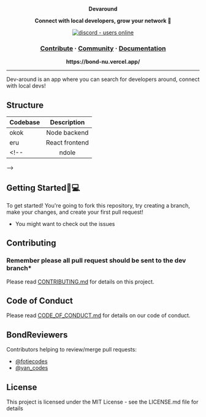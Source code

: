 <p align="center">
   <strong>Devaround</strong>
</p>
<p align="center">
  <strong>Connect with local developers, grow your network 🚀</strong>
</p>
<p align="center">
  <a href="#">
    <img src="https://img.shields.io/badge/Discord-Online-green?style=for-the-badge&logo=appveyor" alt="discord - users online" />
  </a>
</p>

<h3 align="center">  
  <a href="#">Contribute</a>
  <span> · </span>
  <a href="#">Community</a>
  <span> · </span>
  <a href="#">Documentation</a>
</h3>

<p align="center"><b>https://bond-nu.vercel.app/</b></p>

---
Dev-around is an app where you can search for developers around, connect with local devs!


## Structure

| Codebase |      Description      |
| :------- | :-------------------: |
| okok     |   Node backend        |
| eru      |   React frontend      |
<!-- | ndole    |   Mobile App          |
 -->

## Getting Started🚀💻
To get started! You're going to fork this repository, try creating a branch, make your changes, and create your first pull request!

* You might want to check out the issues


## Contributing
### Remember please all pull request should be sent to the dev branch*
Please read [CONTRIBUTING.md](https://github.com/FotieMConstant/dev-around/blob/main/CONTRIBUTING.md) for details on this project.

## Code of Conduct
Please read [CODE_OF_CONDUCT.md](https://github.com/FotieMConstant/dev-around/blob/main/CODE_OF_CONDUCT.md) for details on our code of conduct.

## BondReviewers
Contributors helping to review/merge pull requests:

* [@fotiecodes](https://github.com/FotieMConstant)
* [@yan_codes](https://github.com/TatchumNono)

## License
This project is licensed under the MIT License - see the LICENSE.md file for details  

<!-- ## Project setup
```
npm install
```

### Compiles and hot-reloads for development
```
npm run serve
```

### Compiles and minifies for production
```
npm run build
```

### Lints and fixes files
```
npm run lint
```
See [Configuration Reference](https://cli.vuejs.org/config/).
 -->

